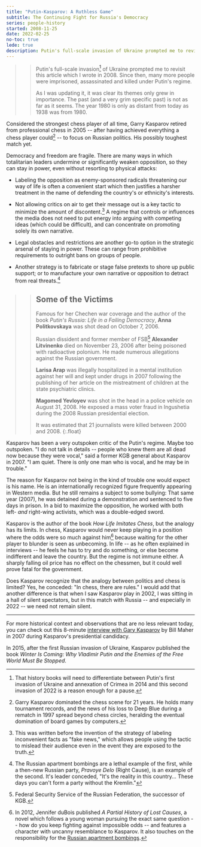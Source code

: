 ```yaml
---
title: "Putin-Kasparov: A Ruthless Game"
subtitle: The Continuing Fight for Russia's Democracy
series: people-history
started: 2008-11-25
date: 2022-02-25
no-toc: true
lede: true
description: Putin's full-scale invasion of Ukraine prompted me to revisit what I wrote three years after Garry Kasparov retired from professional chess to pursue his fight for Russian democracy -- a fight which has only grown in importance.
---
```


>> Putin's full-scale invasion[^different] of Ukraine prompted me to revisit this article which I wrote in 2008. Since then, many more people were imprisoned, assassinated and killed under Putin's regime.
>>
>> As I was updating it, it was clear its themes only grew in importance. The past (and a very grim specific past) is not as far as it seems. The year 1980 is only as distant from today as 1938 was from 1980.

[^different]: That history books will need to differentiate between Putin's first invasion of Ukraine and annexation of Crimea in 2014 and this second invasion of 2022 is a reason enough for a pause.

Considered the strongest chess player of all time, Garry Kasparov retired from professional chess in 2005 -- after having achieved everything a chess player could[^master] -- to focus on Russian politics. His possibly toughest match yet.

[^master]: Garry Kasparov dominated the chess scene for 21 years. He holds many tournament records, and the news of his loss to Deep Blue during a rematch in 1997 spread beyond chess circles, heralding the eventual domination of board games by computers.

Democracy and freedom are fragile. There are many ways in which totalitarian leaders undermine or significantly weaken opposition, so they can stay in power, even without resorting to physical attacks:

- Labeling the opposition as enemy-sponsored radicals threatening our way of life is often a convenient start which then justifies a harsher treatment in the name of defending the country's or ethnicity's interests.

- Not allowing critics on air to get their message out is a key tactic to minimize the amount of discontent.[^fake-news] A regime that controls or influences the media does not need to put energy into arguing with competing ideas (which could be difficult), and can concentrate on promoting solely its own narrative.

- Legal obstacles and restrictions are another go-to option in the strategic arsenal of staying in power. These can range from prohibitive requirements to outright bans on groups of people.

- Another strategy is to fabricate or stage false pretexts to shore up public support; or to manufacture your own narrative or opposition to detract from real threats.[^examples]

[^fake-news]: This was written before the invention of the strategy of labeling inconvenient facts as "fake news," which allows people using the tactic to mislead their audience even in the event they are exposed to the truth.

[^examples]: The Russian apartment bombings are a lethal example of the first, while a then-new Russian party, <em>Pravoye Delo</em> (Right Cause), is an example of the second. It's leader conceded, "It's the reality in this country... These days you can't form a party without the Kremlin."

>> ## Some of the Victims
>>
>> Famous for her Chechen war coverage and the author of the book _Putin's Russia: Life in a Failing Democracy_, **Anna Politkovskaya** was shot dead on October 7, 2006.
>>
>> Russian dissident and former member of FSB[^fsb] **Alexander Litvinenko** died on November 23, 2006 after being poisoned with radioactive polonium. He made numerous allegations against the Russian government.
>>
>> **Larisa Arap** was illegally hospitalized in a mental institution against her will and kept under drugs in 2007 following the publishing of her article on the mistreatment of children at the state psychiatric clinics.
>>
>> **Magomed Yevloyev** was shot in the head in a police vehicle on August 31, 2008. He exposed a mass voter fraud in Ingushetia during the 2008 Russian presidential election.
>>
>> It was estimated that 21 journalists were killed between 2000 and 2008.
{:.float}

[^fsb]: Federal Security Service of the Russian Federation, the successor of KGB.

Kasparov has been a very outspoken critic of the Putin's regime. Maybe too outspoken. "I do not talk in details -- people who knew them are all dead now because they were vocal," said a former KGB general about Kasparov in 2007. "I am quiet. There is only one man who is vocal, and he may be in trouble."

The reason for Kasparov not being in the kind of trouble one would expect is his name. He is an internationally recognized figure frequently appearing in Western media. But he still remains a subject to some bullying: That same year (2007), he was detained during a demonstration and sentenced to five days in prison. In a bid to maximize the opposition, he worked with both left- _and_ right-wing activists, which was a double-edged sword.

Kasparov is the author of the book *How Life Imitates Chess*, but the analogy has its limits. In chess, Kasparov would never keep playing in a position where the odds were so much against him[^lost-causes] because waiting for the other player to blunder is seen as unbecoming. In life -- as he often explained in interviews -- he feels he has to try and do something, or else become indifferent and leave the country. But the regime is not immune either. A sharply falling oil price has no effect on the chessmen, but it could well prove fatal for the government.

[^lost-causes]: In 2012, Jennifer duBois published _A Partial History of Lost Causes_, a novel which follows a young woman pursuing the exact same question -- how do you keep fighting against impossible odds -- and features a character with uncanny resemblance to Kasparov. It also touches on the responsibility for the [Russian apartment bombings](https://en.wikipedia.org/wiki/Russian_apartment_bombings).

Does Kasparov recognize that the analogy between politics and chess is limited? Yes, he conceded: "In chess, there are rules." I would add that another difference is that when I saw Kasparov play in 2002, I was sitting in a hall of silent spectators, but in this match with Russia -- and especially in 2022 -- we need not remain silent.

* * *

For more historical context and observations that are no less relevant today, you can check out this 8-minute [interview with Gary Kasparov](https://www.youtube.com/watch?v=40tzSCSrdJI) by Bill Maher in 2007 during Kasparov's presidential candidacy.

In 2015, after the first Russian invasion of Ukraine, Kasparov published the book _Winter Is Coming: Why Vladimir Putin and the Enemies of the Free World Must Be Stopped_.
